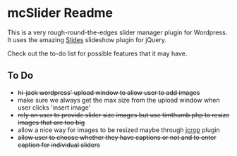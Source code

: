 mcSlider Readme
===============

This is a very rough-round-the-edges slider manager plugin for Wordpress.
It uses the amazing [Slides](http://slidesjs.com/) slideshow plugin for jQuery. 

Check out the to-do list for possible features that it may have.

To Do
-----

* <del>hi-jack wordpress' upload window to allow user to add images</del>
* make sure we always get the max size from the upload window when user clicks 'insert image'
* <del>rely on user to provide slider size images but use timthumb.php to resize images that are too big</del>
* allow a nice way for images to be resized maybe through [jcrop](http://deepliquid.com/content/Jcrop.html) plugin
* <del>allow user to choose whether they have captions or not and to enter caption for individual sliders</del>

